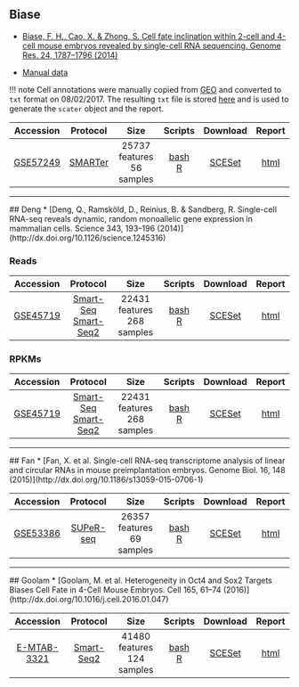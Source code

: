## Biase
* [Biase, F. H., Cao, X. & Zhong, S. Cell fate inclination within 2-cell and 4-cell mouse embryos revealed by single-cell RNA sequencing. Genome Res. 24, 1787–1796 (2014)](http://dx.doi.org/10.1101/gr.177725.114)

* [Manual data](https://scrnaseq-public-datasets.s3.amazonaws.com/index.html?prefix=manual-data/biase/)

!!! note
    Cell annotations were manually copied from [GEO](https://www.ncbi.nlm.nih.gov/geo/query/acc.cgi?acc=GSE57249) and converted to `txt` format on 08/02/2017. The resulting `txt` file is stored [here](https://s3.amazonaws.com/scrnaseq-public-datasets/manual-data/biase/biase_cell_types.txt) and is used to generate the `scater` object and the report.

|Accession|Protocol|Size|Scripts|Download|Report|
|:-:|:-:|:-:|:-:|:-:|:-:|
|[GSE57249](https://www.ncbi.nlm.nih.gov/geo/query/acc.cgi?acc=GSE57249)|[SMARTer](http://www.clontech.com/US/Products/cDNA_Synthesis_and_Library_Construction/Next_Gen_Sequencing_Kits/Total_RNA-Seq/Universal_RNA_Seq_Random_Primed)|25737 features<br>56 samples |[bash](https://github.com/hemberg-lab/scRNA.seq.datasets/blob/master/bash/biase.sh)<br>[R](https://github.com/hemberg-lab/scRNA.seq.datasets/blob/master/R/biase.R)|[SCESet](https://scrnaseq-public-datasets.s3.amazonaws.com/scater-objects/biase.rds)|[html](https://scrnaseq-public-datasets.s3.amazonaws.com/scater-reports/biase.html)|

<hr>
## Deng
* [Deng, Q., Ramsköld, D., Reinius, B. & Sandberg, R. Single-cell RNA-seq reveals dynamic, random monoallelic gene expression in mammalian cells. Science 343, 193–196 (2014)](http://dx.doi.org/10.1126/science.1245316)

### Reads

|Accession|Protocol|Size|Scripts|Download|Report|
|:-:|:-:|:-:|:-:|:-:|:-:|
|[GSE45719](https://www.ncbi.nlm.nih.gov/geo/query/acc.cgi?acc=GSE45719)|[Smart-Seq](http://dx.doi.org/10.1038/nbt.2282)<br>[Smart-Seq2](http://dx.doi.org/10.1038/nprot.2014.006)|22431 features<br>268 samples|[bash](https://github.com/hemberg-lab/scRNA.seq.datasets/blob/master/bash/deng.sh)<br>[R](https://github.com/hemberg-lab/scRNA.seq.datasets/blob/master/R/deng.R)|[SCESet](https://scrnaseq-public-datasets.s3.amazonaws.com/scater-objects/deng-reads.rds)|[html](https://scrnaseq-public-datasets.s3.amazonaws.com/scater-reports/deng-reads.html)|

### RPKMs

|Accession|Protocol|Size|Scripts|Download|Report|
|:-:|:-:|:-:|:-:|:-:|:-:|
|[GSE45719](https://www.ncbi.nlm.nih.gov/geo/query/acc.cgi?acc=GSE45719)|[Smart-Seq](http://dx.doi.org/10.1038/nbt.2282)<br>[Smart-Seq2](http://dx.doi.org/10.1038/nprot.2014.006)|22431 features<br>268 samples|[bash](https://github.com/hemberg-lab/scRNA.seq.datasets/blob/master/bash/deng.sh)<br>[R](https://github.com/hemberg-lab/scRNA.seq.datasets/blob/master/R/deng.R)|[SCESet](https://scrnaseq-public-datasets.s3.amazonaws.com/scater-objects/deng-rpkms.rds)|[html](https://scrnaseq-public-datasets.s3.amazonaws.com/scater-reports/deng-rpkms.html)|

<hr>
## Fan
* [Fan, X. et al. Single-cell RNA-seq transcriptome analysis of linear and circular RNAs in mouse preimplantation embryos. Genome Biol. 16, 148 (2015)](http://dx.doi.org/10.1186/s13059-015-0706-1)

|Accession|Protocol|Size|Scripts|Download|Report|
|:-:|:-:|:-:|:-:|:-:|:-:|
|[GSE53386](https://www.ncbi.nlm.nih.gov/geo/query/acc.cgi?acc=GSE53386)|[SUPeR-seq](http://dx.doi.org/10.1186/s13059-015-0706-1)|26357 features<br>69 samples|[bash](https://github.com/hemberg-lab/scRNA.seq.datasets/blob/master/bash/fan.sh)<br>[R](https://github.com/hemberg-lab/scRNA.seq.datasets/blob/master/R/fan.R)|[SCESet](https://scrnaseq-public-datasets.s3.amazonaws.com/scater-objects/fan.rds)|[html](https://scrnaseq-public-datasets.s3.amazonaws.com/scater-reports/fan.html)|

<hr>
## Goolam
* [Goolam, M. et al. Heterogeneity in Oct4 and Sox2 Targets Biases Cell Fate in 4-Cell Mouse Embryos. Cell 165, 61–74 (2016)](http://dx.doi.org/10.1016/j.cell.2016.01.047)

|Accession|Protocol|Size|Scripts|Download|Report|
|:-:|:-:|:-:|:-:|:-:|:-:|
|[E-MTAB-3321](https://www.ebi.ac.uk/arrayexpress/experiments/E-MTAB-3321/)|[Smart-Seq2](http://dx.doi.org/10.1038/nprot.2014.006)|41480 features<br>124 samples |[bash](https://github.com/hemberg-lab/scRNA.seq.datasets/blob/master/bash/goolam.sh)<br>[R](https://github.com/hemberg-lab/scRNA.seq.datasets/blob/master/R/goolam.R)|[SCESet](https://scrnaseq-public-datasets.s3.amazonaws.com/scater-objects/goolam.rds)|[html](https://scrnaseq-public-datasets.s3.amazonaws.com/scater-reports/goolam.html)|

